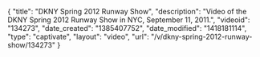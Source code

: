 {
    "title": "DKNY Spring 2012 Runway Show",
    "description": "Video of the DKNY Spring 2012 Runway Show in NYC, September 11, 2011.",
    "videoid": "134273",
    "date_created": "1385407752",
    "date_modified": "1418181114",
    "type": "captivate",
    "layout": "video",
    "url": "\/v\/dkny-spring-2012-runway-show\/134273"
}